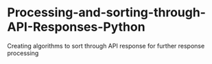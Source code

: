 # Processing-and-sorting-through-API-Responses-Python
Creating algorithms to sort through API response for further response processing
